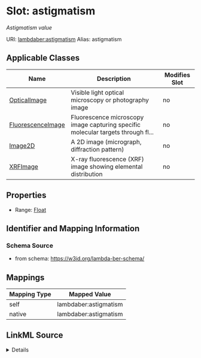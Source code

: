 

# Slot: astigmatism 


_Astigmatism value_





URI: [lambdaber:astigmatism](https://w3id.org/lambda-ber-schema/astigmatism)
Alias: astigmatism

<!-- no inheritance hierarchy -->





## Applicable Classes

| Name | Description | Modifies Slot |
| --- | --- | --- |
| [OpticalImage](OpticalImage.md) | Visible light optical microscopy or photography image |  no  |
| [FluorescenceImage](FluorescenceImage.md) | Fluorescence microscopy image capturing specific molecular targets through fl... |  no  |
| [Image2D](Image2D.md) | A 2D image (micrograph, diffraction pattern) |  no  |
| [XRFImage](XRFImage.md) | X-ray fluorescence (XRF) image showing elemental distribution |  no  |






## Properties

* Range: [Float](Float.md)




## Identifier and Mapping Information






### Schema Source


* from schema: https://w3id.org/lambda-ber-schema/




## Mappings

| Mapping Type | Mapped Value |
| ---  | ---  |
| self | lambdaber:astigmatism |
| native | lambdaber:astigmatism |




## LinkML Source

<details>
```yaml
name: astigmatism
description: Astigmatism value
from_schema: https://w3id.org/lambda-ber-schema/
rank: 1000
alias: astigmatism
owner: Image2D
domain_of:
- Image2D
range: float

```
</details>